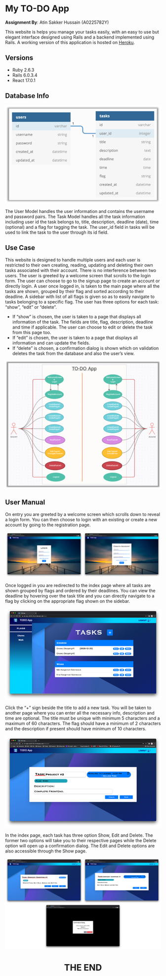 # My TO-DO App

**Assignment By**: Atin Sakker Hussain (A0225782Y)

This website is helps you manage your tasks easily, with an easy to use but elegant interface designed using Rails and a backend implemented using Rails.
A working version of this application is hosted on [Heroku](https://my-app-a0225782y.herokuapp.com/). 

## Versions
- Ruby 2.6.3
- Rails 6.0.3.4
- React 17.0.1

## Database Info

![Database](assets/Database.png)

The User Model handles the user information and contains the username and password pairs. 
The Task Model handles all the task information including user id the task belongs to, title, description, deadline (date), time (optional) and a flag for tagging the task. 
The user_id field in tasks will be used to link the task to the user through its id field.


## Use Case

This website is designed to handle multiple users and each user is restricted to their own creating, reading, updating and deleting their own tasks associated with their account. There is no interference between two users. The user is greeted by a welcome screen that scrolls to the login form. The user can choose to go to the signup page to create an account or directly login.
A user once logged in, is taken to the main page where all the tasks are shown, grouped by their flag and sorted according to their deadline. A sidebar with list of all flags is given so as to easily navigate to tasks belonging to a specific flag. The user has three options for each task: “show”, “edit” or “delete”.
-	If “show” is chosen, the user is taken to a page that displays all information of the task. The fields are title, flag, description, deadline and time if applicable. The user can choose to edit or delete the task from this page too.
-	If “edit” is chosen, the user is taken to a page that displays all information and can update the fields.
-	If “delete” is chosen, a confirmation dialog is shown which on validation deletes the task from the database and also the user’s view.

![Use Case](assets/Use%20Case.png)

## User Manual

On entry you are greeted by a welcome screen which scrolls down to reveal a login form. You can then choose to login with an existing or create a new account by going to the registration page.

![Login and SignUp](assets/Login&Signup.png)

Once logged in you are redirected to the index page where all tasks are shown grouped by flags and ordered by their deadlines. You can view the deadline by hovering over the task title and you can directly navigate to a flag by clicking on the appropriate flag shown on the sidebar.

![index](assets/index.png)

Click the “+” sign beside the title to add a new task. You will be taken to another page where you can enter all the necessary info, description and time are optional. The title must be unique with minimum 5 characters and a maximum of 60 characters. The flag should have a minimum of 2 characters and the description if present should have minimum of 10 characters.

![add](assets/add.png)

In the index page, each task has three option Show, Edit and Delete. The former two options will take you to their respective pages while the Delete option will open up a confirmation dialog. The Edit and Delete options are also accessible through the Show page.

![pages](assets/pages.png)

<h1 align="center">
THE END
</h1>
